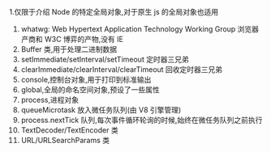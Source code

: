 1.仅限于介绍 Node 的特定全局对象,对于原生 js 的全局对象也适用

1. whatwg: Web Hypertext Application Technology Working Group 浏览器产商和 W3C 博弈的产物,没有 IE
2. Buffer 类,用于处理二进制数据
3. setImmediate/setInterval/setTimeout 定时器三兄弟
4. clearImmediate/clearInterval/clearTimeout 回收定时器三兄弟
5. console,控制台对象,用于打印到标准输出
6. global,全局的命名空间对象,预设了一些属性
7. process,进程对象
8. queueMicrotask 放入微任务队列(由 V8 引擎管理)
9. process.nextTick 队列,每次事件循环轮询的时候,始终在微任务队列之前执行
10. TextDecoder/TextEncoder 类
11. URL/URLSearchParams 类
